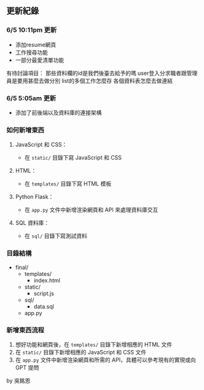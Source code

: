 ## 更新紀錄

### 6/5 10:11pm 更新
- 添加resume網頁
- 工作搜尋功能
- 一部分最愛清單功能

有待討論項目：
那些資料欄的id是我們後臺去給予的嗎
user登入分求職者跟管理員是要用甚麼去做分別
list的多個工作怎麼存
各個資料表怎麼去做連結


### 6/5 5:05am 更新

- 添加了前後端以及資料庫的連接架構

### 如何新增東西

1. JavaScript 和 CSS：
    - 在 `static/` 目錄下寫 JavaScript 和 CSS

2. HTML：
    - 在 `templates/` 目錄下寫 HTML 模板

3. Python Flask：
    - 在 `app.py` 文件中新增渲染網頁和 API 來處理資料庫交互

4. SQL 資料庫：
    - 在 `sql/` 目錄下寫測試資料

### 目錄結構
- final/
  - templates/
    - index.html
  - static/
    - script.js
  - sql/
    - data.sql
  - app.py

### 新增東西流程

1. 想好功能和網頁後，在 `templates/` 目錄下新增相應的 HTML 文件
2. 在 `static/` 目錄下新增相應的 JavaScript 和 CSS 文件
3. 在 `app.py` 文件中新增渲染網頁和所需的 API，具體可以參考現有的實現或向 GPT 提問

by 吳銘恩


